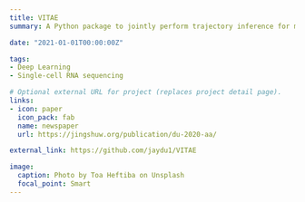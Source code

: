 ```yaml
---
title: VITAE
summary: A Python package to jointly perform trajectory inference for multiple single-cell RNA sequencing datasets. [Paper](https://jingshuw.org/publication/du-2020-aa/).

date: "2021-01-01T00:00:00Z"

tags:
- Deep Learning
- Single-cell RNA sequencing

# Optional external URL for project (replaces project detail page).
links:
- icon: paper
  icon_pack: fab
  name: newspaper
  url: https://jingshuw.org/publication/du-2020-aa/

external_link: https://github.com/jaydu1/VITAE

image:
  caption: Photo by Toa Heftiba on Unsplash
  focal_point: Smart
---
```

